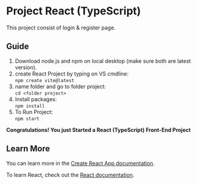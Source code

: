 # Project React (TypeScript)

This project consist of login & register page.

## Guide
 1. Download node.js and npm on local desktop (make sure both are latest version).
 2. create React Project by typing on VS cmdline:\
    `npm create vite@latest`
 3. name folder and go to folder project:\
      `cd <folder project>`
  4. Install packages:\
     `npm install`
  5. To Run Project:\
     `npm start`


**Congratulations! You just Started a React (TypeScript) Front-End Project**

## Learn More

You can learn more in the [Create React App documentation](https://facebook.github.io/create-react-app/docs/getting-started).

To learn React, check out the [React documentation](https://reactjs.org/).
